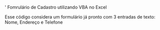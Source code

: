 ' Fomrulário de Cadastro utilizando VBA no Excel

Esse código considera um formulário já pronto com 3 entradas de texto: Nome, Endereço e Telefone
